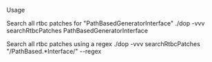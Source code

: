 Usage

Search all rtbc patches for "PathBasedGeneratorInterface"
./dop -vvv searchRtbcPatches PathBasedGeneratorInterface

Search all rtbc patches using a regex
./dop -vvv searchRtbcPatches "/PathBased.*Interface/" --regex

